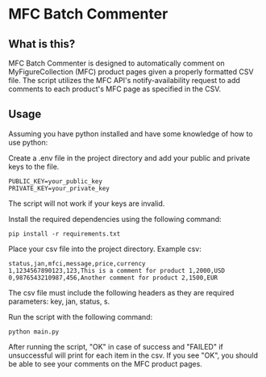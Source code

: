 # MFC Batch Commenter

## What is this?
MFC Batch Commenter is designed to automatically comment on MyFigureCollection (MFC) product pages given a properly formatted CSV file. 
The script utilizes the MFC API's notify-availability request to add comments to each product's MFC page as specified in the CSV.

## Usage

Assuming you have python installed and have some knowledge of how to use python:

Create a .env file in the project directory and add your public and private keys to the file.
```
PUBLIC_KEY=your_public_key
PRIVATE_KEY=your_private_key
```
The script will not work if your keys are invalid.

Install the required dependencies using the following command:
```
pip install -r requirements.txt
```

Place your csv file into the project directory. 
Example csv:
```
status,jan,mfci,message,price,currency
1,1234567890123,123,This is a comment for product 1,2000,USD
0,9876543210987,456,Another comment for product 2,1500,EUR
```
The csv file must include the following headers as they are required parameters: key, jan, status, s.

Run the script with the following command:
```
python main.py
```
After running the script, "OK" in case of success and "FAILED" if unsuccessful will print for each item in the csv.
If you see "OK", you should be able to see your comments on the MFC product pages.
